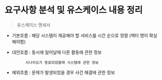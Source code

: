 # 요구사항 분석 및 유스케이스 내용 정리
> 유스케이스 명세서
+ 기본흐름 : 해당 시스템이 제공해야 할 서비스를 시간 순으로 정렬 (액터 명이 확실해야함)
+ 대안흐름 : 동시에 일어날때 다른 활동에 관한 정보
  
            시나리오가 종료되었을때 시스템에 관한 정보
+ 예외흐름 : 문제가 발생되었을 경우 사건 해결에 관한 정보
